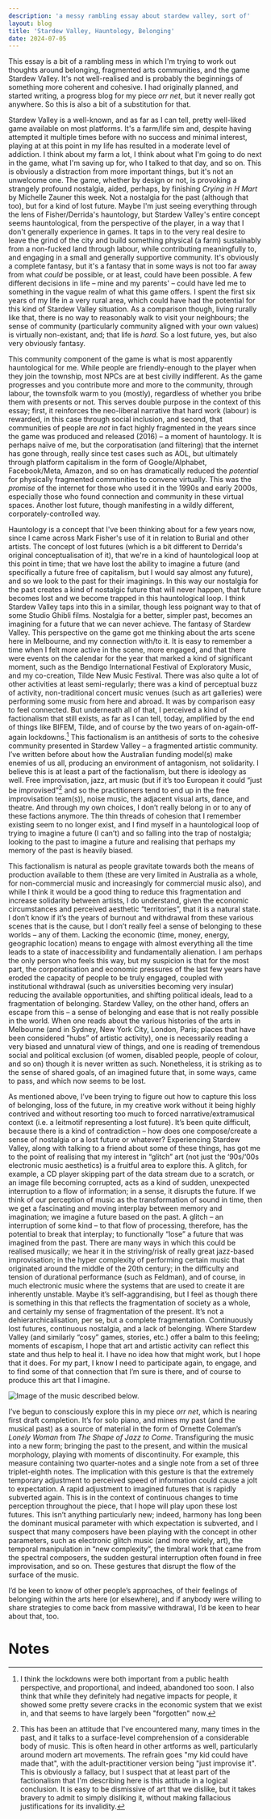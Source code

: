 ```yaml
---
description: 'a messy rambling essay about stardew valley, sort of'
layout: blog
title: 'Stardew Valley, Hauntology, Belonging'
date: 2024-07-05
---
```

This essay is a bit of a rambling mess in which I'm trying to work out thoughts around belonging, fragmented arts communities, and the game Stardew Valley. It's not well-realised and is probably the beginnings of something more coherent and cohesive. I had originally planned, and started writing, a progress blog for my piece *orr net*, but it never really got anywhere. So this is also a bit of a substitution for that.

Stardew Valley is a well-known, and as far as I can tell, pretty well-liked game available on most platforms. It's a farm/life sim and, despite having attempted it multiple times before with no success and minimal interest, playing at at this point in my life has resulted in a moderate level of addiction. I think about my farm a lot, I think about what I'm going to do next in the game, what I'm saving up for, who I talked to that day, and so on. This is obviously a distraction from more important things, but it's not an unwelcome one. The game, whether by design or not, is provoking a strangely profound nostalgia, aided, perhaps, by finishing *Crying in H Mart* by Michelle Zauner this week. Not a nostalgia for the past (although that too), but for a kind of lost future. Maybe I'm just seeing everything through the lens of Fisher/Derrida's hauntology, but Stardew Valley's entire concept seems hauntological, from the perspective of the player, in a way that I don't generally experience in games. It taps in to the very real desire to leave the grind of the city and build something physical (a farm) sustainably from a non-fucked land through labour, while contributing meaningfully to, and engaging in a small and generally supportive community. It's obviously a complete fantasy, but it's a fantasy that in some ways is not too far away from what *could* be possible, or at least, could have been possible. A few different decisions in life – mine and my parents' – could have led me to something in the vague realm of what this game offers. I spent the first six years of my life in a very rural area, which could have had the potential for this kind of Stardew Valley situation. As a comparison though, living rurally like that, there is no way to reasonably walk to visit your neighbours; the sense of community (particularly community aligned with your own values) is virtually non-existant, and; that life is *hard*. So a lost future, yes, but also very obviously fantasy.

This community component of the game is what is most apparently hauntological for me. While people are friendly-enough to the player when they join the township, most NPCs are at best civilly indifferent. As the game progresses and you contribute more and more to the community, through labour, the townsfolk warm to you (mostly), regardless of whether you bribe them with presents or not. This serves double purpose in the context of this essay; first, it reinforces the neo-liberal narrative that hard work (labour) is rewarded, in this case through social inclusion, and second, that communities of people are *not* in fact highly fragmented in the years since the game was produced and released (2016) – a moment of hauntology. It is perhaps naïve of me, but the corporatisation (and filtering) that the internet has gone through, really since test cases such as AOL, but ultimately through platform capitalism in the form of Google/Alphabet, Facebook/Meta, Amazon, and so on has dramatically reduced the *potential* for physically fragmented communities to convene virtually.  This was the *promise* of the internet for those who used it in the 1990s and early 2000s, especially those who found connection and community in these virtual spaces. Another lost future, though manifesting in a wildly different, corporately-controlled way. 

Hauntology is a concept that I've been thinking about for a few years now, since I came across Mark Fisher's use of it in relation to Burial and other artists. The concept of lost futures (which is a bit different to Derrida's original conceptualisation of it), that we're in a kind of hauntological loop at this point in time; that we have lost the ability to imagine a future (and specifically a future free of capitalism, but I would say almost any future), and so we look to the past for their imaginings. In this way our nostalgia for the past creates a kind of nostalgic future that will never happen, that future becomes lost and we become trapped in this hauntological loop. I think Stardew Valley taps into this in a similar, though less poignant way to that of some Studio Ghibli films. Nostalgia for a better, simpler past, becomes an imagining for a future that we can never achieve. The fantasy of Stardew Valley. This perspective on the game got me thinking about the arts scene here in Melbourne, and my connection with/to it. It is easy to remember a time when I felt more active in the scene, more engaged, and that there were events on the calendar for the year that marked a kind of significant moment, such as the Bendigo International Festival of Exploratory Music, and my co-creation, Tilde New Music Festival. There was also quite a lot of other activities at least semi-regularly; there was a kind of perceptual buzz of activity, non-traditional concert music venues (such as art galleries) were performing some music from here and abroad. It was by comparison easy to feel connected. But underneath all of that, I perceived a kind of factionalism that still exists, as far as I can tell, today, amplified by the end of things like BIFEM, Tilde, and of course by the two years of on-again-off-again lockdowns.[^1] This factionalism is an antithesis of sorts to the cohesive community presented in Stardew Valley – a fragmented artistic community. I’ve written before about how the Australian funding model(s) make enemies of us all, producing an environment of antagonism, not solidarity. I believe this is at least a part of the factionalism, but there is ideology as well. Free improvisation, jazz, art music (but if it’s too European it could “just be improvised”[^2] and so the practitioners tend to end up in the free improvisation team(s)), noise music, the adjacent visual arts, dance, and theatre. And through my own choices, I don’t really belong in or to any of these factions anymore. The thin threads of cohesion that I remember existing seem to no longer exist, and I find myself in a hauntological loop of trying to imagine a future (I can’t) and so falling into the trap of nostalgia; looking to the past to imagine a future and realising that perhaps my memory of the past is heavily biased. 

This factionalism is natural as people gravitate towards both the means of production available to them (these are very limited in Australia as a whole, for non-commercial music and increasingly for commercial music also), and while I think it would be a good thing to reduce this fragmentation and increase solidarity between artists, I do understand, given the economic circumstances and perceived aesthetic “territories”, that it is a natural state. I don’t know if it’s the years of burnout and withdrawal from these various scenes that is the cause, but I don’t really feel a sense of belonging to these worlds – any of them. Lacking the economic (time, money, energy, geographic location) means to engage with almost everything all the time leads to a state of inaccessibility and fundamentally alienation. I am perhaps the only person who feels this way, but my suspicion is that for the most part, the corporatisation and economic pressures of the last few years have eroded the capacity of people to be truly engaged, coupled with institutional withdrawal (such as universities becoming very insular) reducing the available opportunities, and shifting political ideals, lead to a fragmentation of belonging. Stardew Valley, on the other hand, offers an escape from this – a sense of belonging and ease that is not really possible in the world. When one reads about the various histories of the arts in Melbourne (and in Sydney, New York City, London, Paris; places that have been considered “hubs” of artistic activity), one is necessarily reading a very biased and unnatural view of things, and one is reading of tremendous social and political exclusion (of women, disabled people, people of colour, and so on) though it is never written as such. Nonetheless, it is striking as to the sense of shared goals, of an imagined future that, in some ways, came to pass, and which now seems to be lost. 

As mentioned above, I’ve been trying to figure out how to capture this loss of belonging, loss of the future, in my creative work without it being highly contrived and without resorting too much to forced narrative/extramusical context (i.e. a leitmotif representing a lost future). It’s been quite difficult, because there is a kind of contradiction – how does one compose/create a sense of nostalgia or a lost future or whatever? Experiencing Stardew Valley, along with talking to a friend about some of these things, has got me to the point of realising that my interest in “glitch” art (not just the ‘90s/‘00s electronic music aesthetics) is a fruitful area to explore this. A glitch, for example, a CD player skipping part of the data stream due to a scratch, or an image file becoming corrupted, acts as a kind of sudden, unexpected interruption to a flow of information; in a sense, it disrupts the future. If we think of our perception of music as the transformation of sound in time, then we get a fascinating and moving interplay between memory and imagination; we imagine a future based on the past. A glitch – an interruption of some kind – to that flow of processing, therefore, has the potential to break that interplay; to functionally “lose” a future that was imagined from the past. There are many ways in which this could be realised musically; we hear it in the striving/risk of really great jazz-based improvisation; in the hyper complexity of performing certain music that originated around the middle of the 20th century; in the difficulty and tension of durational performance (such as Feldman), and of course, in much electronic music where the systems that are used to create it are inherently unstable. Maybe it’s self-aggrandising, but I feel as though there is something in this that reflects the fragmentation of society as a whole, and certainly my sense of fragmentation of the present. It’s not a dehierarchicalisation, per se, but a complete fragmentation. Continuously lost futures, continuous nostalgia, and a lack of belonging. Where Stardew Valley (and similarly “cosy” games, stories, etc.) offer a balm to this feeling; moments of escapism, I hope that art and artistic activity can reflect this state and thus help to heal it. I have no idea how that might work, but I hope that it does. For my part, I know I need to participate again, to engage, and to find some of that connection that I’m sure is there, and of course to produce this art that I imagine. 

![Image of the music described below.](https://fcpvg.work/images/uploads/stardew-disconnect.jpg "Little excerpt")

I’ve begun to consciously explore this in my piece *orr net*, which is nearing first draft completion. It’s for solo piano, and mines my past (and the musical past) as a source of material in the form of Ornette Coleman’s *Lonely Woman* from *The Shape of Jazz to Come*. Transfiguring the music into a new form; bringing the past to the present, and within the musical morphology, playing with moments of discontinuity. For example, this measure containing two quarter-notes and a single note from a set of three triplet-eighth notes. The implication with this gesture is that the extremely temporary adjustment to perceived speed of information could cause a jolt to expectation. A rapid adjustment to imagined futures that is rapidly subverted again. This is in the context of continuous changes to time perception throughout the piece, that I hope will play upon these lost futures. This isn’t anything particularly new; indeed, harmony has long been the dominant musical parameter with which expectation is subverted, and I suspect that many composers have been playing with the concept in other parameters, such as electronic glitch music (and more widely, art), the temporal manipulation in “new complexity”, the timbral work that came from the spectral composers, the sudden gestural interruption often found in free improvisation, and so on. These gestures that disrupt the flow of the surface of the music. 

I’d be keen to know of other people’s approaches, of their feelings of belonging within the arts here (or elsewhere), and if anybody were willing to share strategies to come back from massive withdrawal, I’d be keen to hear about that, too. 

# Notes

[^1]: I think the lockdowns were both important from a public health perspective, and proportional, and indeed, abandoned too soon. I also think that while they definitely had negative impacts for people, it showed some pretty severe cracks in the economic system that we exist in, and that seems to have largely been "forgotten" now.
[^2]: This has been an attitude that I've encountered many, many times in the past, and it talks to a surface-level comprehension of a considerable body of music. This is often heard in other artforms as well, particularly around modern art movements. The refrain goes "my kid could have made that", with the adult-practitioner version being "just improvise it". This is obviously a fallacy, but I suspect that at least part of the factionalism that I'm describing here is this attitude in a logical conclusion. It is easy to be dismissive of art that we dislike, but it takes bravery to admit to simply disliking it, without making fallacious justifications for its invalidity. 